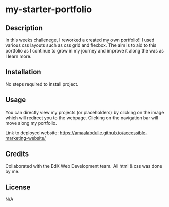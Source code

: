 # my-starter-portfolio

## Description

In this weeks challenege, I reworked a created my own portfolio!! I used various css layouts such as css grid and flexbox. The aim is to aid to this portfolio as I continue to grow in my journey and improve it along the was as I learn more.

## Installation

No steps required to install project.

## Usage

You can directly view my projects (or placeholders) by clicking on the image which will redirect you to the webpage.  Clicking on the navigation bar will move along my portfolio.


Link to deployed website: https://amaalabdulle.github.io/accessible-marketing-website/

## Credits

Collaborated with the EdX Web Development team. All html & css was done by me.

## License

N/A
